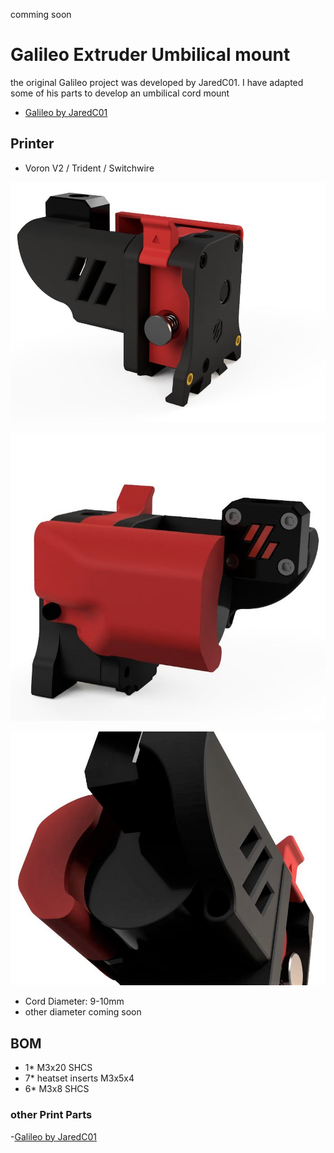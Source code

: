 comming soon

# Galileo Extruder Umbilical mount

the original Galileo project was developed by JaredC01. I have adapted some of his parts to develop an umbilical cord mount

- [Galileo by JaredC01](https://github.com/JaredC01/Galileo)

## Printer
- Voron V2 / Trident / Switchwire

![Front](https://github.com/DeBau/VoronMods/blob/main/Galileo%20Extruder%20umbilical%20mount/Pics/view01.jpg?raw=true)

![Pic](https://github.com/DeBau/VoronMods/blob/main/Galileo%20Extruder%20umbilical%20mount/Pics/view02.jpg?raw=true)

![Pic](https://github.com/DeBau/VoronMods/blob/main/Galileo%20Extruder%20umbilical%20mount/Pics/view03.jpg?raw=true)

- Cord Diameter: 9-10mm
- other diameter coming soon

## BOM 
   - 1* M3x20 SHCS  
   - 7* heatset inserts M3x5x4
   - 6* M3x8 SHCS
### other Print Parts 
-[Galileo by JaredC01](https://github.com/JaredC01/Galileo)

  
  



